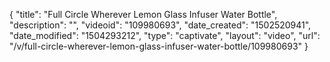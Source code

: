 {
    "title": "Full Circle Wherever Lemon Glass Infuser Water Bottle",
    "description": "",
    "videoid": "109980693",
    "date_created": "1502520941",
    "date_modified": "1504293212",
    "type": "captivate",
    "layout": "video",
    "url": "\/v\/full-circle-wherever-lemon-glass-infuser-water-bottle\/109980693"
}